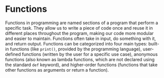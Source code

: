 # Functions

Functions in programming are named sections of a program that perform a specific task. They allow us to write a piece of code once and reuse it in different places throughout the program, making our code more modular and easier to maintain. Functions often take in input, do something with it, and return output. Functions can be categorized into four main types: built-in functions (like `print()`, provided by the programming language), user-defined functions (written by the user for a specific use case), anonymous functions (also known as lambda functions, which are not declared using the standard `def` keyword), and higher-order functions (functions that take other functions as arguments or return a function).